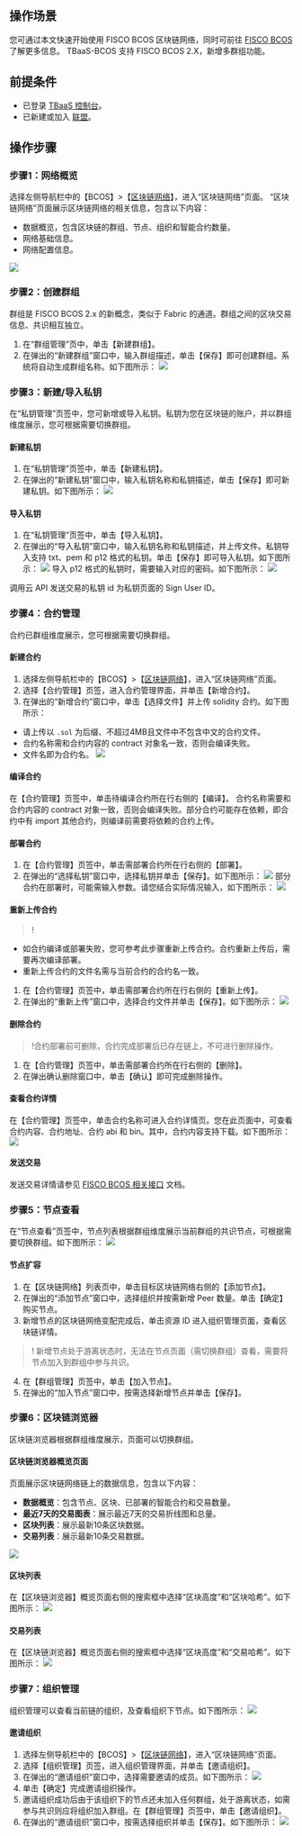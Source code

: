 ## 操作场景
您可通过本文快速开始使用 FISCO BCOS 区块链网络，同时可前往 [FISCO BCOS](https://cloud.tencent.com/document/product/663/38491) 了解更多信息。
TBaaS-BCOS 支持 FISCO BCOS 2.X，新增多群组功能。

## 前提条件
- 已登录 [TBaaS 控制台](https://console.cloud.tencent.com/tbaas)。
- 已新建或加入 [联盟](https://cloud.tencent.com/document/product/663/38470)。


## 操作步骤
### 步骤1：网络概览
选择左侧导航栏中的【BCOS】>【[区块链网络](https://console.cloud.tencent.com/tbaas/bcos/deploy)】，进入“区块链网络”页面。
“区块链网络”页面展示区块链网络的相关信息，包含以下内容：
- 数据概览，包含区块链的群组、节点、组织和智能合约数量。
- 网络基础信息。
- 网络配置信息。

![](https://main.qcloudimg.com/raw/f3941c121f2151e2ea0c305e5331e6ac.png)

### 步骤2：创建群组
群组是 FISCO BCOS 2.x 的新概念，类似于 Fabric 的通道。群组之间的区块交易信息、共识相互独立。
1. 在“群组管理”页中，单击【新建群组】。
2. 在弹出的“新建群组”窗口中，输入群组描述，单击【保存】即可创建群组。系统将自动生成群组名称。如下图所示：
![](https://main.qcloudimg.com/raw/b66134f74aa4416ad7278a24eb49c634.png)

### 步骤3：新建/导入私钥
在“私钥管理”页签中，您可新增或导入私钥。私钥为您在区块链的账户，并以群组维度展示，您可根据需要切换群组。
#### 新建私钥
1. 在“私钥管理”页签中，单击【新建私钥】。
2. 在弹出的“新建私钥”窗口中，输入私钥名称和私钥描述，单击【保存】即可新建私钥。如下图所示：
![](https://main.qcloudimg.com/raw/51c0c8f3939d6ee7996b59ae0344b5b7.png)

#### 导入私钥
1. 在“私钥管理”页签中，单击【导入私钥】。
2. 在弹出的“导入私钥”窗口中，输入私钥名称和私钥描述，并上传文件。私钥导入支持 txt、pem 和 p12 格式的私钥。单击【保存】即可导入私钥。如下图所示：
![](https://main.qcloudimg.com/raw/4de24529ebbd679b811b1b744932792b.png)
导入 p12 格式的私钥时，需要输入对应的密码。如下图所示：
![](https://main.qcloudimg.com/raw/09b5889890162a82dbb5774e6a027e75.png)
<dx-alert infotype="notice" title="">
调用云 API 发送交易的私钥 id 为私钥页面的 Sign User ID。
</dx-alert>

### 步骤4：合约管理
合约已群组维度展示，您可根据需要切换群组。
#### 新建合约
1. 选择左侧导航栏中的【BCOS】>【[区块链网络](https://console.cloud.tencent.com/tbaas/bcos/deploy)】，进入“区块链网络”页面。
2. 选择【合约管理】页签，进入合约管理界面，并单击【新增合约】。
3. 在弹出的“新增合约”窗口中，单击【选择文件】并上传 solidity 合约。如下图所示：
   <dx-alert infotype="notice" title="">
- 请上传以 `.sol` 为后缀、不超过4MB且文件中不包含中文的合约文件。
- 合约名称需和合约内容的 contract 对象名一致，否则会编译失败。
- 文件名即为合约名。
  </dx-alert>
  <img src="https://main.qcloudimg.com/raw/13cf6112cec1a7a90bdd07bc4fabaa56.png"/>


#### 编译合约
在【合约管理】页签中，单击待编译合约所在行右侧的【编译】。
<dx-alert infotype="notice" title="">
合约名称需要和合约内容的 contract 对象一致，否则会编译失败。部分合约可能存在依赖，即合约中有 import 其他合约，则编译前需要将依赖的合约上传。
</dx-alert>



#### 部署合约
1. 在【合约管理】页签中，单击需部署合约所在行右侧的【部署】。
2. 在弹出的“选择私钥”窗口中，选择私钥并单击【保存】。如下图所示：
   ![](https://main.qcloudimg.com/raw/c7dcf3be9f55542e5fba5c437145d1cb.png)
   部分合约在部署时，可能需输入参数。请您结合实际情况输入，如下图所示：
   ![](https://main.qcloudimg.com/raw/7b44b9d9bae0789c926c5ea5354c4451.png)


#### 重新上传合约
>!
- 如合约编译或部署失败，您可参考此步骤重新上传合约。合约重新上传后，需要再次编译部署。
- 重新上传合约的文件名需与当前合约的合约名一致。
>

1. 在【合约管理】页签中，单击需部署合约所在行右侧的【重新上传】。
2. 在弹出的“重新上传”窗口中，选择合约文件并单击【保存】。如下图所示：
   ![](https://main.qcloudimg.com/raw/7503252a8e3a63b8e41e9de43352ba35.png)

#### 删除合约
>!合约部署前可删除，合约完成部署后已存在链上，不可进行删除操作。

1. 在【合约管理】页签中，单击需部署合约所在行右侧的【删除】。
2. 在弹出确认删除窗口中，单击【确认】即可完成删除操作。

#### 查看合约详情
在【合约管理】页签中，单击合约名称可进入合约详情页。您在此页面中，可查看合约内容、合约地址、合约 abi 和 bin。其中，合约内容支持下载。如下图所示：
![](https://main.qcloudimg.com/raw/6b6b40e95e6c0371834826319fc7798f.png)

#### 发送交易

发送交易详情请参见 [FISCO BCOS 相关接口](https://cloud.tencent.com/document/product/663/38527) 文档。


### 步骤5：节点查看
在“节点查看”页签中，节点列表根据群组维度展示当前群组的共识节点，可根据需要切换群组。如下图所示：
![](https://main.qcloudimg.com/raw/b8f20f8ee2a2c3c707c3a83acbac66eb.png)

#### 节点扩容
1. 在【区块链网络】列表页中，单击目标区块链网络右侧的【添加节点】。
2. 在弹出的“添加节点”窗口中，选择组织并按需新增 Peer 数量。单击【确定】购买节点。
3. 新增节点的区块链网络变配完成后，单击资源 ID 进入组织管理页面，查看区块链详情。
>! 新增节点处于游离状态时，无法在节点页面（需切换群组）查看，需要将节点加入到群组中参与共识。
4. 在【群组管理】页签中，单击【加入节点】。
5. 在弹出的“加入节点”窗口中，按需选择新增节点并单击【保存】。

### 步骤6：区块链浏览器
区块链浏览器根据群组维度展示，页面可以切换群组。

#### 区块链浏览器概览页面
页面展示区块链网络链上的数据信息，包含以下内容：
- **数据概览**：包含节点、区块、已部署的智能合约和交易数量。
- **最近7天的交易图表**：展示最近7天的交易折线图和总量。
- **区块列表**：展示最新10条区块数据。
- **交易列表**：展示最新10条交易数据。

![](https://main.qcloudimg.com/raw/9b869d6fca4ac74a9e3e40f46b5f5196.png)

#### 区块列表
在【区块链浏览器】概览页面右侧的搜索框中选择“区块高度”和“区块哈希”。如下图所示：
![](https://main.qcloudimg.com/raw/22e9ece9ab384de3f5c0236d2dd9ce2e.png)

#### 交易列表
在【区块链浏览器】概览页面右侧的搜索框中选择“区块高度”和“交易哈希”。如下图所示：
![](https://main.qcloudimg.com/raw/3fa27a374522dc935dadff99f3718890.png)


### 步骤7：组织管理
组织管理可以查看当前链的组织，及查看组织下节点。如下图所示：
![](https://main.qcloudimg.com/raw/cbe21f20d495f269e50a82bd3b2be119.png)

#### 邀请组织
1. 选择左侧导航栏中的【BCOS】>【[区块链网络](https://console.cloud.tencent.com/tbaas/bcos/deploy)】，进入“区块链网络”页面。
2. 选择【组织管理】页签，进入组织管理界面，并单击【邀请组织】。
3. 在弹出的“邀请组织”窗口中，选择需要邀请的成员。如下图所示：
![](https://main.qcloudimg.com/raw/c7617827e6f46468d8bd58e5cbc2f4d7.png)
4. 单击【确定】完成邀请组织操作。
5. 邀请组织成功后由于该组织下的节点还未加入任何群组，处于游离状态，如需参与共识则应将组织加入群组。在【群组管理】页签中，单击【邀请组织】。
6. 在弹出的“邀请组织”窗口中，按需选择组织并单击【保存】。如下图所示：
![](https://main.qcloudimg.com/raw/e240dd6a1851c956b30af3937429cdc8.png)
